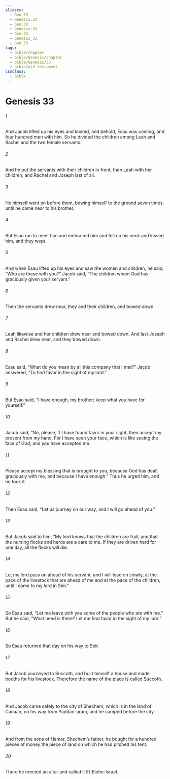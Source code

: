 ```yaml
---
aliases:
  - Gen 33
  - Genesis.33
  - Gen.33
  - Genesis-33
  - Gen-33
  - Genesis_33
  - Gen_33
tags:
  - bible/chapter
  - bible/Genesis/chapter
  - bible/Genesis/33
  - bible/old testament
cssclass:
  - bible
---
```


# Genesis 33

###### 1
And Jacob lifted up his eyes and looked, and behold, Esau was coming, and four hundred men with him. So he divided the children among Leah and Rachel and the two female servants.
###### 2
And he put the servants with their children in front, then Leah with her children, and Rachel and Joseph last of all.
###### 3
He himself went on before them, bowing himself to the ground seven times, until he came near to his brother.
###### 4
But Esau ran to meet him and embraced him and fell on his neck and kissed him, and they wept.
###### 5
And when Esau lifted up his eyes and saw the women and children, he said, “Who are these with you?” Jacob said, “The children whom God has graciously given your servant.”
###### 6
Then the servants drew near, they and their children, and bowed down.
###### 7
Leah likewise and her children drew near and bowed down. And last Joseph and Rachel drew near, and they bowed down.
###### 8
Esau said, “What do you mean by all this company that I met?” Jacob answered, “To find favor in the sight of my lord.”
###### 9
But Esau said, “I have enough, my brother; keep what you have for yourself.”
###### 10
Jacob said, “No, please, if I have found favor in your sight, then accept my present from my hand. For I have seen your face, which is like seeing the face of God, and you have accepted me.
###### 11
Please accept my blessing that is brought to you, because God has dealt graciously with me, and because I have enough.” Thus he urged him, and he took it.
###### 12
Then Esau said, “Let us journey on our way, and I will go ahead of you.”
###### 13
But Jacob said to him, “My lord knows that the children are frail, and that the nursing flocks and herds are a care to me. If they are driven hard for one day, all the flocks will die.
###### 14
Let my lord pass on ahead of his servant, and I will lead on slowly, at the pace of the livestock that are ahead of me and at the pace of the children, until I come to my lord in Seir.”
###### 15
So Esau said, “Let me leave with you some of the people who are with me.” But he said, “What need is there? Let me find favor in the sight of my lord.”
###### 16
So Esau returned that day on his way to Seir.
###### 17
But Jacob journeyed to Succoth, and built himself a house and made booths for his livestock. Therefore the name of the place is called Succoth.
###### 18
And Jacob came safely to the city of Shechem, which is in the land of Canaan, on his way from Paddan-aram, and he camped before the city.
###### 19
And from the sons of Hamor, Shechem’s father, he bought for a hundred pieces of money the piece of land on which he had pitched his tent.
###### 20
There he erected an altar and called it El-Elohe-Israel.


